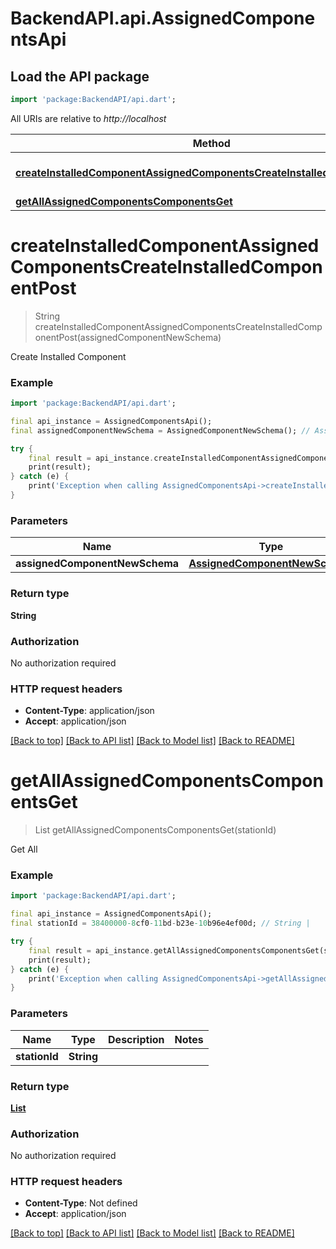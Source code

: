 # BackendAPI.api.AssignedComponentsApi

## Load the API package
```dart
import 'package:BackendAPI/api.dart';
```

All URIs are relative to *http://localhost*

Method | HTTP request | Description
------------- | ------------- | -------------
[**createInstalledComponentAssignedComponentsCreateInstalledComponentPost**](AssignedComponentsApi.md#createinstalledcomponentassignedcomponentscreateinstalledcomponentpost) | **POST** /assigned_components/create_installed_component | Create Installed Component
[**getAllAssignedComponentsComponentsGet**](AssignedComponentsApi.md#getallassignedcomponentscomponentsget) | **GET** /assigned_components/components | Get All


# **createInstalledComponentAssignedComponentsCreateInstalledComponentPost**
> String createInstalledComponentAssignedComponentsCreateInstalledComponentPost(assignedComponentNewSchema)

Create Installed Component

### Example
```dart
import 'package:BackendAPI/api.dart';

final api_instance = AssignedComponentsApi();
final assignedComponentNewSchema = AssignedComponentNewSchema(); // AssignedComponentNewSchema | 

try {
    final result = api_instance.createInstalledComponentAssignedComponentsCreateInstalledComponentPost(assignedComponentNewSchema);
    print(result);
} catch (e) {
    print('Exception when calling AssignedComponentsApi->createInstalledComponentAssignedComponentsCreateInstalledComponentPost: $e\n');
}
```

### Parameters

Name | Type | Description  | Notes
------------- | ------------- | ------------- | -------------
 **assignedComponentNewSchema** | [**AssignedComponentNewSchema**](AssignedComponentNewSchema.md)|  | 

### Return type

**String**

### Authorization

No authorization required

### HTTP request headers

 - **Content-Type**: application/json
 - **Accept**: application/json

[[Back to top]](#) [[Back to API list]](../README.md#documentation-for-api-endpoints) [[Back to Model list]](../README.md#documentation-for-models) [[Back to README]](../README.md)

# **getAllAssignedComponentsComponentsGet**
> List<AssignedComponentSchema> getAllAssignedComponentsComponentsGet(stationId)

Get All

### Example
```dart
import 'package:BackendAPI/api.dart';

final api_instance = AssignedComponentsApi();
final stationId = 38400000-8cf0-11bd-b23e-10b96e4ef00d; // String | 

try {
    final result = api_instance.getAllAssignedComponentsComponentsGet(stationId);
    print(result);
} catch (e) {
    print('Exception when calling AssignedComponentsApi->getAllAssignedComponentsComponentsGet: $e\n');
}
```

### Parameters

Name | Type | Description  | Notes
------------- | ------------- | ------------- | -------------
 **stationId** | **String**|  | 

### Return type

[**List<AssignedComponentSchema>**](AssignedComponentSchema.md)

### Authorization

No authorization required

### HTTP request headers

 - **Content-Type**: Not defined
 - **Accept**: application/json

[[Back to top]](#) [[Back to API list]](../README.md#documentation-for-api-endpoints) [[Back to Model list]](../README.md#documentation-for-models) [[Back to README]](../README.md)


